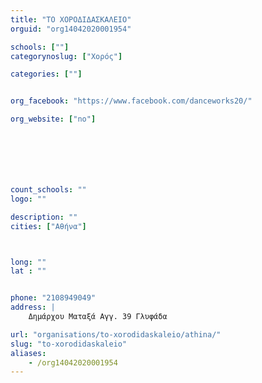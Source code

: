 ```yaml
---
title: "ΤΟ ΧΟΡΟΔΙΔΑΣΚΑΛΕΙΟ"
orguid: "org14042020001954"

schools: [""]
categorynoslug: ["Χορός"]

categories: [""]


org_facebook: "https://www.facebook.com/danceworks20/"

org_website: ["no"]







count_schools: ""
logo: ""

description: ""
cities: ["Αθήνα"]



long: ""
lat : ""


phone: "2108949049"
address: |
    Δημάρχου Ματαξά Αγγ. 39 Γλυφάδα

url: "organisations/to-xorodidaskaleio/athina/"
slug: "to-xorodidaskaleio"
aliases:
    - /org14042020001954
---
```



